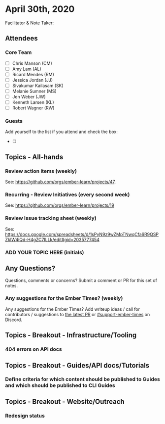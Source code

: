 # April 30th, 2020

Facilitator & Note Taker: 

## Attendees

### Core Team
- [ ]  Chris Manson (CM)
- [ ]  Amy Lam (AL)
- [ ]  Ricard Mendes (RM)
- [ ]  Jessica Jordan (JJ)
- [ ]  Sivakumar Kailasam (SK)
- [ ]  Melanie Sumner (MS)
- [ ]  Jen Weber (JW)
- [ ]  Kenneth Larsen (KL)
- [ ]  Robert Wagner (RW)

### Guests

Add yourself to the list if you attend and check the box:

- [ ]

## Topics - All-hands

### Review action items (weekly)
See: https://github.com/orgs/ember-learn/projects/47.

### Recurring - Review Initiatives (every second week)
See: https://github.com/orgs/ember-learn/projects/19

### Review Issue tracking sheet (weekly)
See: https://docs.google.com/spreadsheets/d/1sPyN9z9wZMpTNwqCfa6R9QSPZkIW4iQd-H4gZC7ILLk/edit#gid=2035777454

### ADD YOUR TOPIC HERE (initials)

## Any Questions?
Questions, comments or concerns? Submit a comment or PR for this set of notes.

### Any suggestions for the Ember Times? (weekly)
Any suggestions for the Ember Times? Add writeup ideas / call for contributors / suggestions to [the latest PR](https://github.com/ember-learn/ember-blog/pulls?q=is%3Aopen+is%3Apr+label%3A%22%F0%9F%97%9E+embertimes%22%20or%20#support-ember-times) or [#support-ember-times](https://discordapp.com/channels/480462759797063690/485450546887786506) on Discord.

## Topics - Breakout - Infrastructure/Tooling

### 404 errors on API docs

## Topics - Breakout - Guides/API docs/Tutorials

### Define criteria for which content should be published to Guides and which should be published to CLI Guides

## Topics - Breakout - Website/Outreach

### Redesign status
